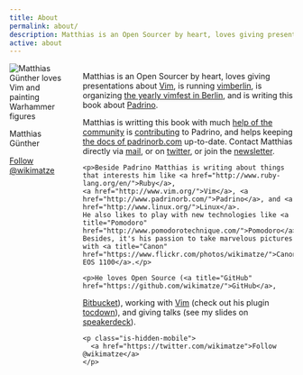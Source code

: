```yaml
---
title: About
permalink: about/
description: Matthias is an Open Sourcer by heart, loves giving presentations about Vim, and is writing this book about Padrino. Matthias is writting this book with much help of the community is contributing to Padrino, and helps keeping up padrinorb.com.
active: about
---
```

<div class="columns">
  <div class="column is-2">
    <img src="https://c1.staticflickr.com/1/305/30960365443_dc82235ae2_q.jpg" class="center image" alt="Matthias Günther loves Vim and painting Warhammer figures">
    <p class="center name is-hidden-tablet">
      Matthias Günther
    </p>
    <p class="center is-hidden-tablet">
      <a href="https://twitter.com/wikimatze">Follow @wikimatze</a>
    </p>
  </div>
  <div class="column is-10">
    <p>Matthias is an Open Sourcer by heart, loves giving presentations about
    <a href="http://www.vim.org/" title="Vim">Vim</a>, is running <a href="https://vimberlin.de/" title="vimberlin">vimberlin</a>, is organizing <a href="https://vimfest.org/" title="vimfest">the yearly vimfest in Berlin</a>, and is writing this book about
    <a href="http://www.padrinorb.com/" title="Padrino Web framework">Padrino</a>.
    </p>
    <p>
    Matthias is writting this book with much
    <a href="https://github.com/padrinobook/padrinobook/issues?page=1&state=closed" title="help of the Padrino community">help of the community</a>
    is <a href="https://github.com/padrino/padrino-framework/contributors" title="Contributing to Padrino">contributing</a> to Padrino, and helps
    keeping <a href="http://padrinorb.com/guides/" title="Padrino guides">the docs of padrinorb.com</a> up-to-date.
    Contact Matthias directly via <a href="/mail.php" title="Contact me via mail">mail</a>, or on
    <a href="{{ site.twitter }}" title="Contact via twitter">twitter</a>, or join the <a href="https://subscribe.minutemailer.com/1kdgVZ5W" title="Padrinobook newsletter">newsletter</a>.
    </p>

    <p>Beside Padrino Matthias is writing about things that interests him like <a href="http://www.ruby-lang.org/en/">Ruby</a>,
    <a href="http://www.vim.org/">Vim</a>, <a href="http://www.padrinorb.com/">Padrino</a>, and <a href="http://www.linux.org/">Linux</a>.
    He also likes to play with new technologies like <a title="Pomodoro" href="http://www.pomodorotechnique.com/">Pomodoro</a>.
    Besides, it's his passion to take marvelous pictures with <a title="Canon" href="https://www.flickr.com/photos/wikimatze/">Canon EOS 1100</a>.</p>

    <p>He loves Open Source (<a title="GitHub" href="https://github.com/wikimatze/">GitHub</a>,
<a title="Bitbucket" href="https://bitbucket.org/wikimatze/">Bitbucket</a>), working with <a href="http://www.vim.org/">Vim</a> (check out his plugin
<a title="Tocdown" href="http://www.vim.org/scripts/script.php?script_id=3856">tocdown</a>), and giving talks (see my slides on
<a title="Speakerdeck" href="https://speakerdeck.com/wikimatze">speakerdeck</a>).</p>

    <p class="is-hidden-mobile">
      <a href="https://twitter.com/wikimatze">Follow @wikimatze</a>
    </p>
  </div>
</div>
